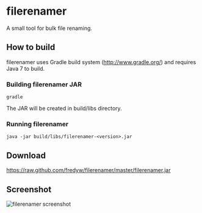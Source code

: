 filerenamer
===========

A small tool for bulk file renaming.

How to build
------------
filerenamer uses Gradle build system (http://www.gradle.org/) and requires Java 7 to build.

### Building filerenamer JAR ###
    gradle
The JAR will be created in build/libs directory.

### Running filerenamer ###
    java -jar build/libs/filerenamer-<version>.jar

Download
--------
https://raw.github.com/fredyw/filerenamer/master/filerenamer.jar

Screenshot
----------
![filerenamer screenshot](https://raw.github.com/fredyw/filerenamer/master/screenshot.png)
